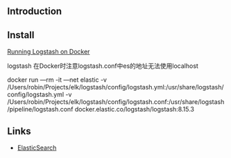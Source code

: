 ## Introduction

## Install


[Running Logstash on Docker](https://www.elastic.co/guide/en/logstash/current/docker.html)

logstash 在Docker时注意logstash.conf中es的地址无法使用localhost




docker run —rm -it —net elastic -v /Users/robin/Projects/elk/logstash/config/logstash.yml:/usr/share/logstash/config/logstash.yml -v /Users/robin/Projects/elk/logstash/config/logstash.conf:/usr/share/logstash/pipeline/logstash.conf  docker.elastic.co/logstash/logstash:8.15.3






## Links
- [ElasticSearch](/docs/CS/Framework/ES/ES.md)
